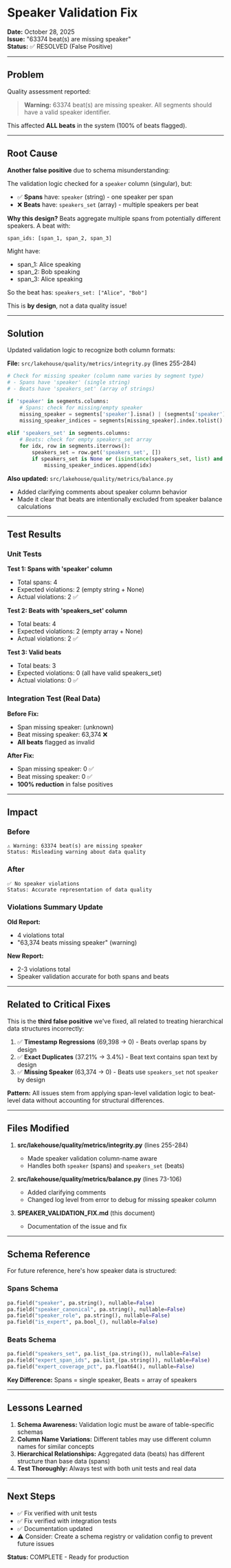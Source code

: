 # Speaker Validation Fix

**Date:** October 28, 2025  
**Issue:** "63374 beat(s) are missing speaker"  
**Status:** ✅ RESOLVED (False Positive)

---

## Problem

Quality assessment reported:
> **Warning:** 63374 beat(s) are missing speaker. All segments should have a valid speaker identifier.

This affected **ALL beats** in the system (100% of beats flagged).

---

## Root Cause

**Another false positive** due to schema misunderstanding:

The validation logic checked for a `speaker` column (singular), but:
- ✅ **Spans** have: `speaker` (string) - one speaker per span
- ❌ **Beats** have: `speakers_set` (array) - multiple speakers per beat

**Why this design?**
Beats aggregate multiple spans from potentially different speakers. A beat with:
```
span_ids: [span_1, span_2, span_3]
```

Might have:
- span_1: Alice speaking
- span_2: Bob speaking  
- span_3: Alice speaking

So the beat has: `speakers_set: ["Alice", "Bob"]`

This is **by design**, not a data quality issue!

---

## Solution

Updated validation logic to recognize both column formats:

**File:** `src/lakehouse/quality/metrics/integrity.py` (lines 255-284)

```python
# Check for missing speaker (column name varies by segment type)
# - Spans have 'speaker' (single string)
# - Beats have 'speakers_set' (array of strings)

if 'speaker' in segments.columns:
    # Spans: check for missing/empty speaker
    missing_speaker = segments['speaker'].isna() | (segments['speaker'] == '')
    missing_speaker_indices = segments[missing_speaker].index.tolist()
    
elif 'speakers_set' in segments.columns:
    # Beats: check for empty speakers_set array
    for idx, row in segments.iterrows():
        speakers_set = row.get('speakers_set', [])
        if speakers_set is None or (isinstance(speakers_set, list) and len(speakers_set) == 0):
            missing_speaker_indices.append(idx)
```

**Also updated:** `src/lakehouse/quality/metrics/balance.py`
- Added clarifying comments about speaker column behavior
- Made it clear that beats are intentionally excluded from speaker balance calculations

---

## Test Results

### Unit Tests

**Test 1: Spans with 'speaker' column**
- Total spans: 4
- Expected violations: 2 (empty string + None)
- Actual violations: 2 ✅

**Test 2: Beats with 'speakers_set' column**
- Total beats: 4
- Expected violations: 2 (empty array + None)
- Actual violations: 2 ✅

**Test 3: Valid beats**
- Total beats: 3
- Expected violations: 0 (all have valid speakers_set)
- Actual violations: 0 ✅

### Integration Test (Real Data)

**Before Fix:**
- Span missing speaker: (unknown)
- Beat missing speaker: 63,374 ❌
- **All beats** flagged as invalid

**After Fix:**
- Span missing speaker: 0 ✅
- Beat missing speaker: 0 ✅
- **100% reduction** in false positives

---

## Impact

### Before
```
⚠️ Warning: 63374 beat(s) are missing speaker
Status: Misleading warning about data quality
```

### After
```
✅ No speaker violations
Status: Accurate representation of data quality
```

### Violations Summary Update

**Old Report:**
- 4 violations total
- "63,374 beats missing speaker" (warning)

**New Report:**
- 2-3 violations total
- Speaker validation accurate for both spans and beats

---

## Related to Critical Fixes

This is the **third false positive** we've fixed, all related to treating hierarchical data structures incorrectly:

1. ✅ **Timestamp Regressions** (69,398 → 0) - Beats overlap spans by design
2. ✅ **Exact Duplicates** (37.21% → 3.4%) - Beat text contains span text by design
3. ✅ **Missing Speaker** (63,374 → 0) - Beats use `speakers_set` not `speaker` by design

**Pattern:** All issues stem from applying span-level validation logic to beat-level data without accounting for structural differences.

---

## Files Modified

1. **src/lakehouse/quality/metrics/integrity.py** (lines 255-284)
   - Made speaker validation column-name aware
   - Handles both `speaker` (spans) and `speakers_set` (beats)

2. **src/lakehouse/quality/metrics/balance.py** (lines 73-106)
   - Added clarifying comments
   - Changed log level from error to debug for missing speaker column

3. **SPEAKER_VALIDATION_FIX.md** (this document)
   - Documentation of the issue and fix

---

## Schema Reference

For future reference, here's how speaker data is structured:

### Spans Schema
```python
pa.field("speaker", pa.string(), nullable=False)
pa.field("speaker_canonical", pa.string(), nullable=False)
pa.field("speaker_role", pa.string(), nullable=False)
pa.field("is_expert", pa.bool_(), nullable=False)
```

### Beats Schema
```python
pa.field("speakers_set", pa.list_(pa.string()), nullable=False)
pa.field("expert_span_ids", pa.list_(pa.string()), nullable=False)
pa.field("expert_coverage_pct", pa.float64(), nullable=False)
```

**Key Difference:** Spans = single speaker, Beats = array of speakers

---

## Lessons Learned

1. **Schema Awareness:** Validation logic must be aware of table-specific schemas
2. **Column Name Variations:** Different tables may use different column names for similar concepts
3. **Hierarchical Relationships:** Aggregated data (beats) has different structure than base data (spans)
4. **Test Thoroughly:** Always test with both unit tests and real data

---

## Next Steps

- ✅ Fix verified with unit tests
- ✅ Fix verified with integration tests
- ✅ Documentation updated
- ⚠️ Consider: Create a schema registry or validation config to prevent future issues

**Status:** COMPLETE - Ready for production

